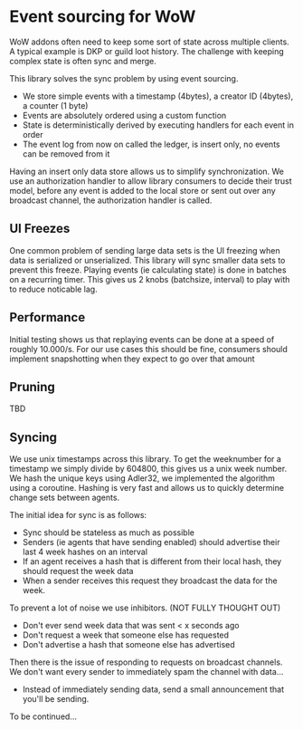 # Event sourcing for WoW

WoW addons often need to keep some sort of state across multiple clients. A typical example is DKP or guild loot history.
The challenge with keeping complex state is often sync and merge.

This library solves the sync problem by using event sourcing.

- We store simple events with a timestamp (4bytes), a creator ID (4bytes), a counter (1 byte)
- Events are absolutely ordered using a custom function
- State is deterministically derived by executing handlers for each event in order
- The event log from now on called the ledger, is insert only, no events can be removed from it

Having an insert only data store allows us to simplify synchronization.
We use an authorization handler to allow library consumers to decide their trust model, before any event is added to the local store
or sent out over any broadcast channel, the authorization handler is called.

## UI Freezes

One common problem of sending large data sets is the UI freezing when data is serialized or unserialized.
This library will sync smaller data sets to prevent this freeze.
Playing events (ie calculating state) is done in batches on a recurring timer. This gives us 2 knobs (batchsize, interval)
to play with to reduce noticable lag.

## Performance

Initial testing shows us that replaying events can be done at a speed of roughly 10.000/s.
For our use cases this should be fine, consumers should implement snapshotting when they expect to go over that amount

## Pruning
TBD

## Syncing

We use unix timestamps across this library. To get the weeknumber for a timestamp we simply divide by 604800, this gives us
a unix week number. We hash the unique keys using Adler32, we implemented the algorithm using a coroutine.
Hashing is very fast and allows us to quickly determine change sets between agents.

The initial idea for sync is as follows:
- Sync should be stateless as much as possible
- Senders (ie agents that have sending enabled) should advertise their last 4 week hashes on an interval
- If an agent receives a hash that is different from their local hash, they should request the week data
- When a sender receives this request they broadcast the data for the week.

To prevent a lot of noise we use inhibitors. (NOT FULLY THOUGHT OUT)
- Don't ever send week data that was sent < x seconds ago
- Don't request a week that someone else has requested
- Don't advertise a hash that someone else has advertised

Then there is the issue of responding to requests on broadcast channels. We don't want every sender to immediately spam the channel
with data...
- Instead of immediately sending data, send a small announcement that you'll be sending.


To be continued...
